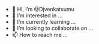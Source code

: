- 👋 Hi, I’m @Djvenkatsumu
- 👀 I’m interested in ...
- 🌱 I’m currently learning ...
- 💞️ I’m looking to collaborate on ...
- 📫 How to reach me ...

<!---
Djvenkatsumu/Djvenkatsumu is a ✨ special ✨ repository because its `README.md` (this file) appears on your GitHub profile.
You can click the Preview link to take a look at your changes.
--->
